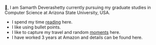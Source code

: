 👋, I am Samarth Deverashetty currently pursuing my graduate studies in Computer Science at Arizona State University, USA. <br>
- I spend my time [reading](https://www.goodreads.com/user/show/27708448-samarth) here.
- I like using bullet points. 
- I like to capture my travel and random [moments](https://www.instagram.com/samarthdeverashetty/) here. 
- I have worked 3 years at Amazon and details can be found here. 
